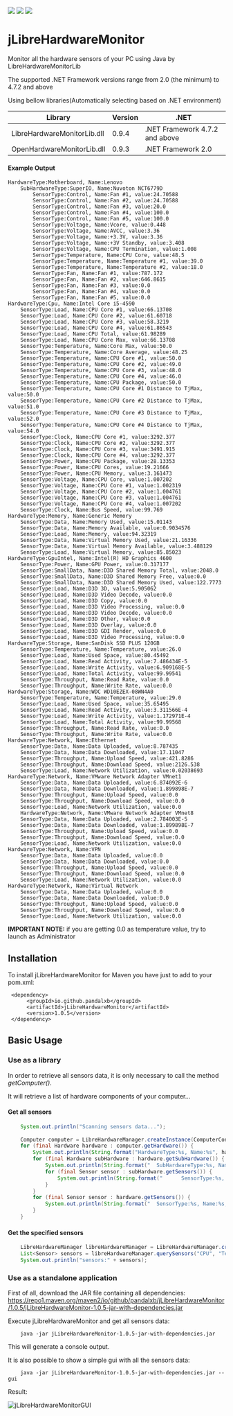 ![](https://img.shields.io/maven-central/v/io.github.pandalxb/jLibreHardwareMonitor.svg)
![](https://img.shields.io/github/license/pandalxb/jLibreHardwareMonitor.svg)
![](https://img.shields.io/badge/build-passing-brightgreen.svg)

# jLibreHardwareMonitor

Monitor all the hardware sensors of your PC using Java by LibreHardwareMonitorLib

The supported .NET Framework versions range from 2.0 (the minimum) to 4.7.2 and above

Using bellow libraries(Automatically selecting based on .NET environment)

| Library | Version | .NET                           |
| --- |---------|--------------------------------| 
| LibreHardwareMonitorLib.dll | 0.9.4   | .NET Framework 4.7.2 and above |
| OpenHardwareMonitorLib.dll | 0.9.3   | .NET Framework 2.0             |

#### Example Output ####

    HardwareType:Motherboard, Name:Lenovo
        SubHardwareType:SuperIO, Name:Nuvoton NCT6779D
            SensorType:Control, Name:Fan #1, value:24.70588
            SensorType:Control, Name:Fan #2, value:24.70588
            SensorType:Control, Name:Fan #3, value:20.0
            SensorType:Control, Name:Fan #4, value:100.0
            SensorType:Control, Name:Fan #5, value:100.0
            SensorType:Voltage, Name:Vcore, value:0.448
            SensorType:Voltage, Name:AVCC, value:3.36
            SensorType:Voltage, Name:+3.3V, value:3.36
            SensorType:Voltage, Name:+3V Standby, value:3.408
            SensorType:Voltage, Name:CPU Termination, value:1.008
            SensorType:Temperature, Name:CPU Core, value:48.5
            SensorType:Temperature, Name:Temperature #1, value:39.0
            SensorType:Temperature, Name:Temperature #2, value:18.0
            SensorType:Fan, Name:Fan #1, value:787.172
            SensorType:Fan, Name:Fan #2, value:646.8615
            SensorType:Fan, Name:Fan #3, value:0.0
            SensorType:Fan, Name:Fan #4, value:0.0
            SensorType:Fan, Name:Fan #5, value:0.0
    HardwareType:Cpu, Name:Intel Core i5-4590
        SensorType:Load, Name:CPU Core #1, value:66.13708
        SensorType:Load, Name:CPU Core #2, value:61.60718
        SensorType:Load, Name:CPU Core #3, value:58.3219
        SensorType:Load, Name:CPU Core #4, value:61.86543
        SensorType:Load, Name:CPU Total, value:61.98289
        SensorType:Load, Name:CPU Core Max, value:66.13708
        SensorType:Temperature, Name:Core Max, value:50.0
        SensorType:Temperature, Name:Core Average, value:48.25
        SensorType:Temperature, Name:CPU Core #1, value:50.0
        SensorType:Temperature, Name:CPU Core #2, value:49.0
        SensorType:Temperature, Name:CPU Core #3, value:48.0
        SensorType:Temperature, Name:CPU Core #4, value:46.0
        SensorType:Temperature, Name:CPU Package, value:50.0
        SensorType:Temperature, Name:CPU Core #1 Distance to TjMax, value:50.0
        SensorType:Temperature, Name:CPU Core #2 Distance to TjMax, value:51.0
        SensorType:Temperature, Name:CPU Core #3 Distance to TjMax, value:52.0
        SensorType:Temperature, Name:CPU Core #4 Distance to TjMax, value:54.0
        SensorType:Clock, Name:CPU Core #1, value:3292.377
        SensorType:Clock, Name:CPU Core #2, value:3292.377
        SensorType:Clock, Name:CPU Core #3, value:3491.915
        SensorType:Clock, Name:CPU Core #4, value:3292.377
        SensorType:Power, Name:CPU Package, value:28.13353
        SensorType:Power, Name:CPU Cores, value:19.21666
        SensorType:Power, Name:CPU Memory, value:3.161473
        SensorType:Voltage, Name:CPU Core, value:1.007202
        SensorType:Voltage, Name:CPU Core #1, value:1.002319
        SensorType:Voltage, Name:CPU Core #2, value:1.004761
        SensorType:Voltage, Name:CPU Core #3, value:1.004761
        SensorType:Voltage, Name:CPU Core #4, value:1.007202
        SensorType:Clock, Name:Bus Speed, value:99.769
    HardwareType:Memory, Name:Generic Memory
        SensorType:Data, Name:Memory Used, value:15.01143
        SensorType:Data, Name:Memory Available, value:0.9034576
        SensorType:Load, Name:Memory, value:94.32319
        SensorType:Data, Name:Virtual Memory Used, value:21.16336
        SensorType:Data, Name:Virtual Memory Available, value:3.488129
        SensorType:Load, Name:Virtual Memory, value:85.85023
    HardwareType:GpuIntel, Name:Intel(R) HD Graphics 4600
        SensorType:Power, Name:GPU Power, value:0.317177
        SensorType:SmallData, Name:D3D Shared Memory Total, value:2048.0
        SensorType:SmallData, Name:D3D Shared Memory Free, value:0.0
        SensorType:SmallData, Name:D3D Shared Memory Used, value:122.7773
        SensorType:Load, Name:D3D 3D, value:5.905062
        SensorType:Load, Name:D3D Video Decode, value:0.0
        SensorType:Load, Name:D3D Copy, value:0.0
        SensorType:Load, Name:D3D Video Processing, value:0.0
        SensorType:Load, Name:D3D Video Decode, value:0.0
        SensorType:Load, Name:D3D Other, value:0.0
        SensorType:Load, Name:D3D Overlay, value:0.0
        SensorType:Load, Name:D3D GDI Render, value:0.0
        SensorType:Load, Name:D3D Video Processing, value:0.0
    HardwareType:Storage, Name:SanDisk SSD PLUS 120GB
        SensorType:Temperature, Name:Temperature, value:26.0
        SensorType:Load, Name:Used Space, value:80.45492
        SensorType:Load, Name:Read Activity, value:7.486434E-5
        SensorType:Load, Name:Write Activity, value:6.909168E-5
        SensorType:Load, Name:Total Activity, value:99.99541
        SensorType:Throughput, Name:Read Rate, value:0.0
        SensorType:Throughput, Name:Write Rate, value:0.0
    HardwareType:Storage, Name:WDC WD10EZEX-08WN4A0
        SensorType:Temperature, Name:Temperature, value:29.0
        SensorType:Load, Name:Used Space, value:35.65495
        SensorType:Load, Name:Read Activity, value:3.311566E-4
        SensorType:Load, Name:Write Activity, value:1.172971E-4
        SensorType:Load, Name:Total Activity, value:99.99568
        SensorType:Throughput, Name:Read Rate, value:0.0
        SensorType:Throughput, Name:Write Rate, value:0.0
    HardwareType:Network, Name:Ethernet
        SensorType:Data, Name:Data Uploaded, value:8.787435
        SensorType:Data, Name:Data Downloaded, value:17.11047
        SensorType:Throughput, Name:Upload Speed, value:421.8286
        SensorType:Throughput, Name:Download Speed, value:2126.538
        SensorType:Load, Name:Network Utilization, value:0.02038693
    HardwareType:Network, Name:VMware Network Adapter VMnet1
        SensorType:Data, Name:Data Uploaded, value:6.874092E-6
        SensorType:Data, Name:Data Downloaded, value:1.899898E-7
        SensorType:Throughput, Name:Upload Speed, value:0.0
        SensorType:Throughput, Name:Download Speed, value:0.0
        SensorType:Load, Name:Network Utilization, value:0.0
        HardwareType:Network, Name:VMware Network Adapter VMnet8
        SensorType:Data, Name:Data Uploaded, value:2.784003E-5
        SensorType:Data, Name:Data Downloaded, value:1.899898E-7
        SensorType:Throughput, Name:Upload Speed, value:0.0
        SensorType:Throughput, Name:Download Speed, value:0.0
        SensorType:Load, Name:Network Utilization, value:0.0
    HardwareType:Network, Name:VPN
        SensorType:Data, Name:Data Uploaded, value:0.0
        SensorType:Data, Name:Data Downloaded, value:0.0
        SensorType:Throughput, Name:Upload Speed, value:0.0
        SensorType:Throughput, Name:Download Speed, value:0.0
        SensorType:Load, Name:Network Utilization, value:0.0
    HardwareType:Network, Name:Virtual Network
        SensorType:Data, Name:Data Uploaded, value:0.0
        SensorType:Data, Name:Data Downloaded, value:0.0
        SensorType:Throughput, Name:Upload Speed, value:0.0
        SensorType:Throughput, Name:Download Speed, value:0.0
        SensorType:Load, Name:Network Utilization, value:0.0

**IMPORTANT NOTE:** if you are getting 0.0 as temperature value, try to launch as Administrator

## Installation ##

To install jLibreHardwareMonitor for Maven you have just to add to your pom.xml: 

     <dependency>
          <groupId>io.github.pandalxb</groupId>
          <artifactId>jLibreHardwareMonitor</artifactId>
          <version>1.0.5</version>
     </dependency>


## Basic Usage ##

### Use as a library ###

In order to retrieve all sensors data, it is only necessary to call the method _getComputer()_.

It will retrieve a list of hardware components of your computer...

#### Get all sensors ####
```java
    System.out.println("Scanning sensors data...");
    
    Computer computer = LibreHardwareManager.createInstance(ComputerConfig.getInstance().enableAll()).getComputer();
    for (final Hardware hardware : computer.getHardware()) {
        System.out.println(String.format("HardwareType:%s, Name:%s", hardware.getHardwareType(), hardware.getName()));
        for (final Hardware subHardware : hardware.getSubHardware()) {
            System.out.println(String.format("	SubHardwareType:%s, Name:%s", subHardware.getHardwareType(), subHardware.getName()));
            for (final Sensor sensor : subHardware.getSensors()) {
                System.out.println(String.format("		SensorType:%s, Name:%s, value:%s", sensor.getSensorType(), sensor.getName(), sensor.getValue()));
            }
        }
        for (final Sensor sensor : hardware.getSensors()) {
            System.out.println(String.format("	SensorType:%s, Name:%s, value:%s", sensor.getSensorType(), sensor.getName(), sensor.getValue()));
        }
    }
```

#### Get the specified sensors ####
```java
    LibreHardwareManager libreHardwareManager = LibreHardwareManager.createInstance(ComputerConfig.getInstance().setCpuEnabled(true));
    List<Sensor> sensors = libreHardwareManager.querySensors("CPU", "Temperature");
    System.out.println("sensors:" + sensors);
```

### Use as a standalone application ###

First of all, download the JAR file containing all dependencies: https://repo1.maven.org/maven2/io/github/pandalxb/jLibreHardwareMonitor/1.0.5/jLibreHardwareMonitor-1.0.5-jar-with-dependencies.jar

Execute jLibreHardwareMonitor and get all sensors data: 

```
    java -jar jLibreHardwareMonitor-1.0.5-jar-with-dependencies.jar
```

This will generate a console output. 


It is also possible to show a simple gui with all the sensors data:

```
    java -jar jLibreHardwareMonitor-1.0.5-jar-with-dependencies.jar --gui
```
Result:

![jLibreHardwareMonitorGUI](./src/main/resources/image/jLibreHardwareMonitorGUI.png)
